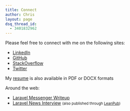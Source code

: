 ```yaml
---
title: Connect
author: Chris
layout: page
dsq_thread_id:
  - 3401832962
---
```

Please feel free to connect with me on the following sites:

  * <a href="http://www.linkedin.com/in/chrisgmyr" target="_blank">LinkedIn</a>
  * <a href="https://github.com/cmgmyr" target="_blank">GitHub</a>
  * <a href="http://stackoverflow.com/users/1791532/chris-g" target="_blank">StackOverflow</a>
  * <a href="https://twitter.com/cmgmyr" target="_blank">Twitter</a>

My [resume][1] is also available in PDF or DOCX formats

Around the web:

  * <a href="https://laravel-news.com/2014/11/laravel-user-messenger/" target="_blank">Laravel Messenger Writeup</a>
  * <a href="https://laravel-news.com/2015/01/artisan-files-chris-gmyr/" target="_blank">Laravel News Interview</a> <small>(also published through [LeanPub](https://leanpub.com/theartisanfiles-volume2))</small>

 [1]: /resume/